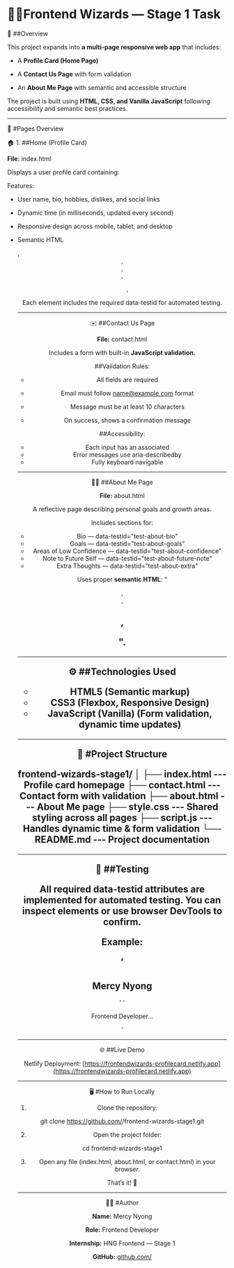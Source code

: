 # 🧙‍♀️Frontend Wizards — Stage 1 Task

🚀 ##Overview

This project expands into **a multi-page responsive web app** that includes:

* A **Profile Card (Home Page)**

* A **Contact Us Page** with form validation

* An **About Me Page** with semantic and accessible structure

The project is built using **HTML, CSS, and Vanilla JavaScript** following accessibility and semantic best practices.

---------------------------------------------------------------------------------------------------

🧩 #Pages Overview

🏠 1. ##Home (Profile Card)

**File**: index.html

Displays a user profile card containing:

Features:

* User name, bio, hobbies, dislikes, and social links

* Dynamic time (in milliseconds, updated every second)

* Responsive design across mobile, tablet, and desktop

* Semantic HTML <article>, <header>, <section>, <nav>, <ul>, <figure>

Each element includes the required data-testid for automated testing.

---------------------------------------------------------------------------------------------------

✉️ ##Contact Us Page

**File:** contact.html

Includes a form with built-in **JavaScript validation.**

##Validation Rules:

* All fields are required

* Email must follow name@example.com format

* Message must be at least 10 characters

* On success, shows a confirmation message

##Accessibility:

* Each input has an associated <label for="...">
* Error messages use aria-describedby
* Fully keyboard navigable

---------------------------------------------------------------------------------------------------

👩‍💻 ##About Me Page

**File:** about.html

A reflective page describing personal goals and growth areas.

Includes sections for:

* Bio — data-testid="test-about-bio"
* Goals — data-testid="test-about-goals"
* Areas of Low Confidence — data-testid="test-about-confidence"
* Note to Future Self — data-testid="test-about-future-note"
* Extra Thoughts — data-testid="test-about-extra"

Uses proper **semantic HTML**: "<main>, <section>, <h2>, <p>".

---------------------------------------------------------------------------------------------------

⚙️ ##Technologies Used

* HTML5 (Semantic markup)
* CSS3 (Flexbox, Responsive Design)
* JavaScript (Vanilla) (Form validation, dynamic time updates)

---------------------------------------------------------------------------------------------------

📁 #Project Structure

frontend-wizards-stage1/
│
├── index.html    ---      Profile card homepage
├── contact.html    ---    Contact form with validation
├── about.html      ---    About Me page
├── style.css      ---     Shared styling across all pages
├── script.js      ---     Handles dynamic time & form validation
└── README.md     ---      Project documentation

---------------------------------------------------------------------------------------------------

🧪 ##Testing

All required data-testid attributes are implemented for automated testing.
You can inspect elements or use browser DevTools to confirm.

Example:

'<h2 data-testid="test-user-name">Mercy Nyong</h2>'
'<p data-testid="test-user-bio">Frontend Developer...</p>'

---------------------------------------------------------------------------------------------------

🌐 ##Live Demo

Netlify Deployment: [https://frontendwizards-profilecard.netlify.app](https://frontendwizards-profilecard.netlify.app)

---------------------------------------------------------------------------------------------------

🖥️ #How to Run Locally
1. Clone the repository:

git clone https://github.com/<your-username>/frontend-wizards-stage1.git

2. Open the project folder:

cd frontend-wizards-stage1

3. Open any file (index.html, about.html, or contact.html) in your browser.

That’s it! 🎉

---------------------------------------------------------------------------------------------------

🧑‍🎓 #Author

**Name:** Mercy Nyong

**Role:** Frontend Developer

**Internship:** HNG Frontend — Stage 1

**GitHub:** [github.com/<your-username>](github.com/<your-username)

